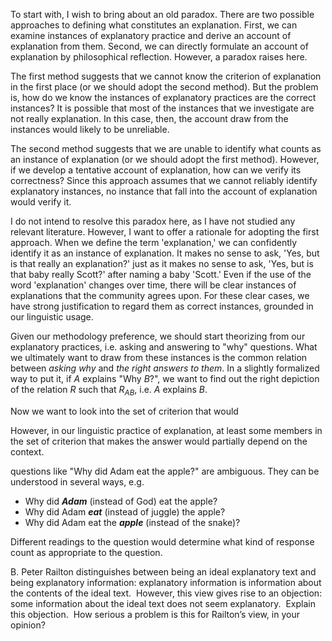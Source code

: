 To start with, I wish to bring about an old paradox. There are two possible approaches to defining what constitutes an explanation. First, we can examine instances of explanatory practice and derive an account of explanation from them. Second, we can directly formulate an account of explanation by philosophical reflection. However, a paradox raises here.

The first method suggests that we cannot know the criterion of explanation in the first place (or we should adopt the second method). But the problem is, how do we know the instances of explanatory practices are the correct instances? It is possible that most of the instances that we investigate are not really explanation. In this case, then, the account draw from the instances would likely to be unreliable.

The second method suggests that we are unable to identify what counts as an instance of explanation (or we should adopt the first method). However, if we develop a tentative account of explanation, how can we verify its correctness? Since this approach assumes that we cannot reliably identify explanatory instances, no instance that fall into the account of explanation would verify it.

I do not intend to resolve this paradox here, as I have not studied any relevant literature. However, I want to offer a rationale for adopting the first approach. When we define the term 'explanation,' we can confidently identify it as an instance of explanation. It makes no sense to ask, 'Yes, but is that really an explanation?' just as it makes no sense to ask, 'Yes, but is that baby really Scott?' after naming a baby 'Scott.' Even if the use of the word 'explanation' changes over time, there will be clear instances of explanations that the community agrees upon. For these clear cases, we have strong justification to regard them as correct instances, grounded in our linguistic usage.

Given our methodology preference, we should start theorizing from our explanatory practices, i.e. asking and answering to "why" questions. What we ultimately want to draw from these instances is the common relation between *asking why* and *the right answers to them*. In a slightly formalized way to put it, if $A$ explains "Why $B$?", we want to find out the right depiction of the relation $R$ such that $R_{AB}$, i.e. $A$ explains $B$.

Now we want to look into the set of criterion that would 


However, in our linguistic practice of explanation, at least some members in the set of criterion that makes the answer would partially depend on the context. 

questions like "Why did Adam eat the apple?" are ambiguous. They can be understood in several ways, e.g.

- Why did ***Adam*** (instead of God) eat the apple?  
- Why did Adam ***eat*** (instead of juggle) the apple?  
- Why did Adam eat the ***apple*** (instead of the snake)?

Different readings to the question would determine what kind of response count as appropriate to the question.







B. Peter Railton distinguishes between being an ideal explanatory text and being explanatory information: explanatory information is information about the contents of the ideal text.  However, this view gives rise to an objection: some information about the ideal text does not seem explanatory.  Explain this objection.  How serious a problem is this for Railton’s view, in your opinion?